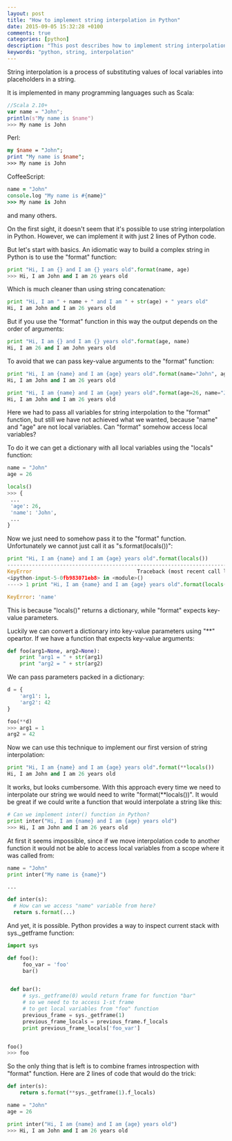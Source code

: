 ```yaml
---
layout: post
title: "How to implement string interpolation in Python"
date: 2015-09-05 15:32:28 +0100
comments: true
categories: [python]
description: "This post describes how to implement string interpolation one in Python"
keywords: "python, string, interpolation"
---
```


String interpolation is a process of substituting values of local variables into placeholders in a string.

It is implemented in many programming languages such as Scala:

```scala
//Scala 2.10+
var name = "John";
println(s"My name is $name")
>>> My name is John
```

Perl:

```perl
my $name = "John";
print "My name is $name";
>>> My name is John
```

CoffeeScript:

```coffeescript
name = "John"
console.log "My name is #{name}"
>>> My name is John
```

and many others.

On the first sight, it doesn't seem that it's possible to use string interpolation in Python. However, we can implement it with just 2 lines of Python code.

<!--more-->

But let's start with basics. An idiomatic way to build a complex string in Python is to use the "format" function:

```python
print "Hi, I am {} and I am {} years old".format(name, age)
>>> Hi, I am John and I am 26 years old
```

Which is much cleaner than using string concatenation:

```python
print "Hi, I am " + name + " and I am " + str(age) + " years old"
Hi, I am John and I am 26 years old
```


But if you use the "format" function in this way the output depends on the order of arguments:

```python
print "Hi, I am {} and I am {} years old".format(age, name)
Hi, I am 26 and I am John years old
```

To avoid that we can pass key-value arguments to the "format" function:

```python
print "Hi, I am {name} and I am {age} years old".format(name="John", age=26)
Hi, I am John and I am 26 years old

print "Hi, I am {name} and I am {age} years old".format(age=26, name="John")
Hi, I am John and I am 26 years old
```

Here we had to pass all variables for string interpolation to the "format" function, but still we have not achieved what we wanted, because "name" and "age" are not local variables. Can "format" somehow access local variables?

To do it we can get a dictionary with all local variables using the "locals" function:

```python
name = "John"
age = 26

locals()
>>> {
 ...
 'age': 26,
 'name': 'John',
 ...
}
```

Now we just need to somehow pass it to the "format" function. Unfortunately we cannot just call it as "s.format(locals())":

```python
print "Hi, I am {name} and I am {age} years old".format(locals())
---------------------------------------------------------------------------
KeyError                                  Traceback (most recent call last)
<ipython-input-5-0fb983071eb8> in <module>()
----> 1 print "Hi, I am {name} and I am {age} years old".format(locals())

KeyError: 'name'

```

This is because "locals()" returns a dictionary, while "format" expects key-value parameters.

Luckily we can convert a dictionary into key-value parameters using "\*\*" opeartor. If we have a function that expects key-value arguments:

```python
def foo(arg1=None, arg2=None):
    print "arg1 = " + str(arg1)
    print "arg2 = " + str(arg2)

```

We can pass parameters packed in a dictionary:

```python
d = {
    'arg1': 1,
    'arg2': 42
}

foo(**d)
>>> arg1 = 1
arg2 = 42

```

Now we can use this technique to implement our first version of string interpolation:

```python
print "Hi, I am {name} and I am {age} years old".format(**locals())
Hi, I am John and I am 26 years old
```

It works, but looks cumbersome. With this approach every time we need to interpolate our string we would need to write "format(\*\*locals())".
It would be great if we could write a function that would interpolate a string like this:

```python
# Can we implement inter() function in Python?
print inter("Hi, I am {name} and I am {age} years old")
>>> Hi, I am John and I am 26 years old
```

 At first it seems impossible, since if we move interpolation code to another function it would not be able to access local variables from a scope where it was called from:

```python
name = "John"
print inter("My name is {name}")

...

def inter(s):
  # How can we access "name" variable from here?
  return s.format(...)
```

And yet, it is possible. Python provides a way to inspect current stack with sys.\_getframe function:

```python
import sys

def foo():
     foo_var = 'foo'
     bar()


 def bar():
     # sys._getframe(0) would return frame for function "bar"
     # so we need to to access 1-st frame
     # to get local variables from "foo" function
     previous_frame = sys._getframe(1)
     previous_frame_locals = previous_frame.f_locals
     print previous_frame_locals['foo_var']


foo()
>>> foo

```

So the only thing that is left is to combine frames introspection with "format" function. Here are 2 lines of code that would do the trick:

```python
def inter(s):
    return s.format(**sys._getframe(1).f_locals)

name = "John"
age = 26

print inter("Hi, I am {name} and I am {age} years old")
>>> Hi, I am John and I am 26 years old

```

